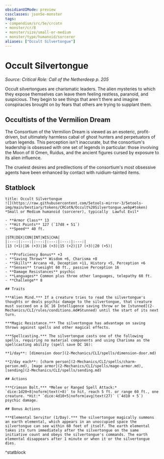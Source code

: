 ```yaml
---
obsidianUIMode: preview
cssclasses: json5e-monster
tags:
- compendium/src/5e/crcotn
- monster/cr/8
- monster/size/small-or-medium
- monster/type/humanoid/sorcerer
aliases: ["Occult Silvertongue"]
---
```

# Occult Silvertongue
*Source: Critical Role: Call of the Netherdeep p. 205*  

Occult silvertongues are charismatic leaders. The alien mysteries to which they expose themselves can leave them feeling restless, paranoid, and suspicious. They begin to see things that aren't there and imagine conspiracies brought on by fears that others are trying to supplant them.

## Occultists of the Vermilion Dream

The Consortium of the Vermilion Dream is viewed as an esoteric, profit-driven, but ultimately harmless cabal of ghost hunters and perpetuators of urban legends. This perception isn't inaccurate, but the consortium's leadership is obsessed with one set of legends in particular: those involving the Moon of Ill Omen, Ruidus, and the ancient figures cursed by exposure to its alien influence.

The cruelest desires and predilections of the consortium's most obsessive agents have been enhanced by contact with ruidium-tainted items.

## Statblock

```ad-statblock
title: Occult Silvertongue
![](https://raw.githubusercontent.com/5etools-mirror-3/5etools-img/main/bestiary/tokens/CRCotN/Occult%20Silvertongue.webp#token)
*Small or Medium humanoid (sorcerer), typically  Lawful Evil*

- **Armor Class** 13
- **Hit Points** 127 (`17d8 + 51`)
- **Speed** 40 ft.

|STR|DEX|CON|INT|WIS|CHA|
|:---:|:---:|:---:|:---:|:---:|:---:|
|13 (+1)|16 (+3)|16 (+3)|15 (+2)|17 (+3)|20 (+5)|

- **Proficiency Bonus** +3
- **Saving Throws** Wisdom +6, Charisma +8
- **Skills** Arcana +8, Deception +11, History +5, Perception +6
- **Senses** truesight 60 ft., passive Perception 16
- **Damage Resistances** psychic
- **Languages** Common plus three other languages, telepathy 60 ft.
- **Challenge** 8

## Traits

***Alien Mind.*** If a creature tries to read the silvertongue's thoughts or deals psychic damage to the silvertongue, that creature must succeed on a DC 16 Intelligence saving throw or be [stunned](2-Mechanics/CLI/rules/conditions.md#Stunned) until the start of its next turn.

***Magic Resistance.*** The silvertongue has advantage on saving throws against spells and other magical effects.

***Spellcasting.*** The silvertongue casts one of the following spells, requiring no material components and using Charisma as the spellcasting ability (spell save DC 16):

**1/day**: [dimension door](2-Mechanics/CLI/spells/dimension-door.md)

**2/day each**: [charm person](2-Mechanics/CLI/spells/charm-person.md), [mage armor](2-Mechanics/CLI/spells/mage-armor.md), [sending](2-Mechanics/CLI/spells/sending.md)

## Actions

***Crimson Bolt.*** *Melee or Ranged Spell Attack:* `dice:1d20+8|noform|text(+8)` to hit, reach 5 ft. or range 60 ft., one creature. *Hit:* `dice:4d10+5|noform|avg|text(27)` (`4d10 + 5`) psychic damage.

## Bonus Actions

***Elemental Servitor (1/Day).*** The silvertongue magically summons an earth elemental, which appears in an unoccupied space the silvertongue can see within 60 feet of itself. The earth elemental takes its turn immediately after the silvertongue on the same initiative count and obeys the silvertongue's commands. The earth elemental disappears after 1 minute or when it or the silvertongue dies.
```
^statblock